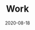 ---
layout: layouts/work.njk
title: Work
tags:
  - nav
navtitle: Work
date: 2020-08-18
permalink: /work/index.html
---